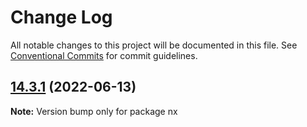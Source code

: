# Change Log

All notable changes to this project will be documented in this file.
See [Conventional Commits](https://conventionalcommits.org) for commit guidelines.

## [14.3.1](https://github.com/nrwl/nx/compare/14.3.0...14.3.1) (2022-06-13)

**Note:** Version bump only for package nx

